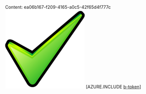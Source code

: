 Content: ea06b167-f209-4165-a0c5-42f65d4f777c![image](a7b3fef5-a4fa-46b3-9646-59a13eb77212.png)
[AZURE.INCLUDE [b-token](4a1e213c-3c35-4dc3-8ee4-16f49dfcd878.md)]
